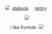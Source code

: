
<div align="center">  <img src="https://pixels.crd.co/assets/images/gallery45/a9cf275f.gif?v=99d3974e"
  
  ‎  ‎             [atabook](https://gojo.atabook.org/)  ‎ ‎‎‎ ‎‎ ‎‎ ‎[rentry](https://rentry.co/piro)  ‎ ‎  
 </div> 

<p align="center"> <img src="https://imgur.com/WY6IMKJ.png" > </p> 
<p align="center">
 i like Fortnite  ‎ ‎‎‎‎<img src="https://pixels.crd.co/assets/images/gallery65/50418f3e.gif?v=99d3974e" >

